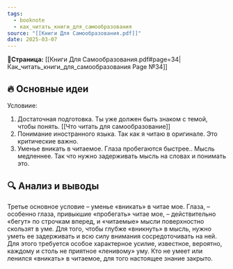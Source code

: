 ```yaml
---
tags:
  - booknote
  - как_читать_книги_для_самообразования
source: "[[Книги Для Самообразования.pdf]]"
date: 2025-03-07
---
```

**📝Страница:** [[Книги Для Самообразования.pdf#page=34|Как_читать_книги_для_самообразования Page №34]]  

## 🔥 Основные идеи 
Условиие:
1) Достаточная подготовка. Ты уже должен быть знаком с темой, чтобы понять. [[Что читать для самообразование]]
2) Понимание иностранного языка. Так как я читаю в оригинале. Это критические важно.
3) Уменье вникать в читаемое. Глаза пробегаются быстрее.. Мысль медленнее. Так что нужно задерживать мысль на словах и понимать это. 


## 🔍 Анализ и выводы  
Третье основное условие – уменье «вникать» в читае мое. Глаза, – особенно глаза, привыкшие «пробегать» читае мое, – действительно «бегут» по строчкам вперед, и «читаемые» мысли поверхностно скользят в уме. Для того, чтобы глубже «вникнуть» в мысль, нужно уметь ее задерживать и всю силу внимания сосредоточивать на ней. Для этого требуется особое характерное усилие, известное, вероятно, каждому и столь не приятное «ленивому» уму. Кто не умеет или ленился «вникать» в читаемое, для того настоящее знание закрыто.




